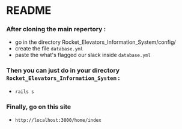 # README

### After cloning the main repertory : 
- go in the directory Rocket_Elevators_Information_System/config/
- create the file `database.yml`
- paste the what's flagged our slack inside `database.yml`

### Then you can just do in your directory `Rocket_Elevators_Information_System` :
- `rails s`

### Finally, go on this site
- `http://localhost:3000/home/index`